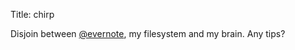 Title: chirp

Disjoin between <a href="http://twitter.com/evernote">@evernote</a>, my filesystem and my brain. Any tips?
